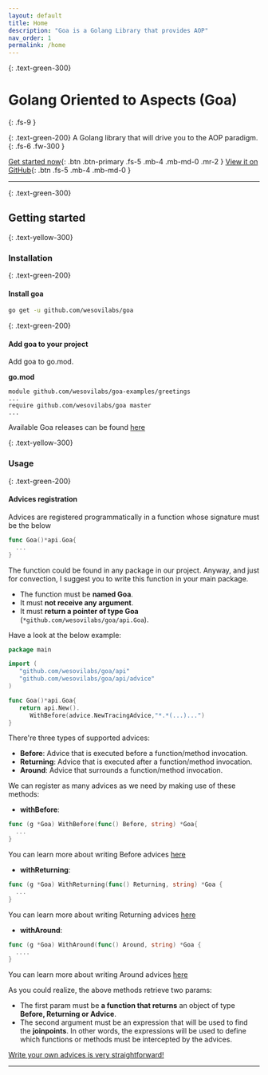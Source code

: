 ```yaml
---
layout: default
title: Home
description: "Goa is a Golang Library that provides AOP"
nav_order: 1
permalink: /home
---
```


{: .text-green-300}
# Golang Oriented to Aspects (Goa)
{: .fs-9 }

{: .text-green-200}
A Golang library that will drive you to the AOP paradigm.
{: .fs-6 .fw-300 }

[Get started now](#getting-started){: .btn .btn-primary .fs-5 .mb-4 .mb-md-0 .mr-2 } [View it on GitHub](https://github.com/wesovilabs/goa){: .btn .fs-5 .mb-4 .mb-md-0 }

---

{: .text-green-300}
## Getting started

{: .text-yellow-300}
### Installation

{: .text-green-200}
#### Install goa
```bash
go get -u github.com/wesovilabs/goa
```

{: .text-green-200}
#### Add goa to your project 

Add goa to go.mod. 


**go.mod**

```text
module github.com/wesovilabs/goa-examples/greetings
...
require github.com/wesovilabs/goa master
...
```

Available Goa releases can be found [here](https://github.com/wesovilabs/goa/releases)

{: .text-yellow-300}
### Usage

{: .text-green-200}
#### Advices registration

Advices are registered programmatically in a function whose signature must be the below
```go
func Goa()*api.Goa{
  ...
}
```
The function could be found in any package in our project. Anyway, 
and just for convection, I suggest you to write this function in your main package. 

- The function must be **named Goa**.
- It must **not receive any argument**.
- It must **return a pointer of type Goa** (`*github.com/wesovilabs/goa/api.Goa`).

Have a look at the below example:

```go
package main

import (
   "github.com/wesovilabs/goa/api"
   "github.com/wesovilabs/goa/api/advice"
)

func Goa()*api.Goa{
   return api.New().
      WithBefore(advice.NewTracingAdvice,"*.*(...)...")      		
}
```
There're three types of supported advices:

- **Before**: Advice that is executed before a function/method invocation.
- **Returning**: Advice that is executed after a function/method invocation.
- **Around**: Advice that surrounds a function/method invocation.

We can register as many advices as we need by making use of these methods:

- **withBefore**:
```go
func (g *Goa) WithBefore(func() Before, string) *Goa{
  ...
}
```
You can learn more about writing Before advices [here](/advices/before)

- **withReturning**:
```go
func (g *Goa) WithReturning(func() Returning, string) *Goa {
  ...
}
```
You can learn more about writing Returning advices [here](/advices/returning)

- **withAround**:
```go
func (g *Goa) WithAround(func() Around, string) *Goa {
  ....	
}
```
You can learn more about writing Around advices [here](/advices/around)


As you could realize, the above methods retrieve two params:

-  The first param must be **a function that returns** an
object of type **Before, Returning or Advice**. 
- The second argument must be an expression that will
be used to find the **joinpoints**. In other words, the expressions will be used to define 
which functions or methods must be intercepted by the advices. 

[Write your own advices is very straightforward!](/advices)  
 
---

